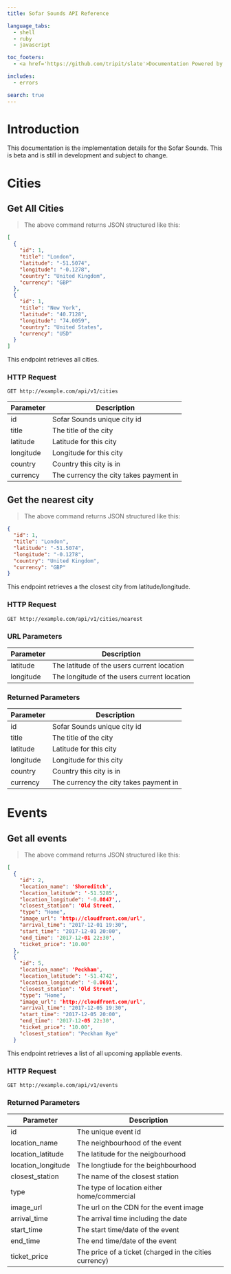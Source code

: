 ```yaml
---
title: Sofar Sounds API Reference

language_tabs:
  - shell
  - ruby
  - javascript

toc_footers:
  - <a href='https://github.com/tripit/slate'>Documentation Powered by Slate</a>

includes:
  - errors

search: true
---
```


# Introduction

This documentation is the implementation details for the Sofar Sounds.  This is beta and is still in development and subject to change.


# Cities

## Get All Cities

> The above command returns JSON structured like this:

```json
[
  {
    "id": 1,
    "title": "London",
    "latitude": "-51.5074",
    "longitude": "-0.1278",
    "country": "United Kingdom",
    "currency": "GBP"
  },
  {
    "id": 1,
    "title": "New York",
    "latitude": "40.7128",
    "longitude": "74.0059",
    "country": "United States",
    "currency": "USD"
  }
]
```

This endpoint retrieves all cities.

### HTTP Request

`GET http://example.com/api/v1/cities`

Parameter | Description
--------- | -----------
id | Sofar Sounds unique city id
title | The title of the city
latitude | Latitude for this city
longitude | Longitude for this city
country | Country this city is in
currency | The currency the city takes payment in

## Get the nearest city

> The above command returns JSON structured like this:

```json
{
  "id": 1,
  "title": "London",
  "latitude": "-51.5074",
  "longitude": "-0.1278",
  "country": "United Kingdom",
  "currency": "GBP"
}
```

This endpoint retrieves a the closest city from latitude/longitude.


### HTTP Request

`GET http://example.com/api/v1/cities/nearest`

### URL Parameters

Parameter | Description
--------- | -----------
latitude | The latitude of the users current location
longitude | The longitude of the users current location

### Returned Parameters

Parameter | Description
--------- | -----------
id | Sofar Sounds unique city id
title | The title of the city
latitude | Latitude for this city
longitude | Longitude for this city
country | Country this city is in
currency | The currency the city takes payment in

# Events

## Get all events

> The above command returns JSON structured like this:

```json
[
  {
    "id": 2,
    "location_name": 'Shoreditch',
    "location_latitude": '-51.5285',
    "location_longitude": '-0.0847',,
    "closest_station": 'Old Street,
    "type": "Home",
    "image_url": 'http://cloudfront.com/url',
    "arrival_time": "2017-12-01 19:30",
    "start_time": "2017-12-01 20:00",
    "end_time": '2017-12-01 22:30',
    "ticket_price": '10.00'
  },
  {
    "id": 5,
    "location_name": 'Peckham',
    "location_latitude": '-51.4742',
    "location_longitude": '-0.0691',
    "closest_station": 'Old Street',
    "type": "Home",
    "image_url": 'http://cloudfront.com/url',
    "arrival_time": "2017-12-05 19:30",
    "start_time": "2017-12-05 20:00",
    "end_time": '2017-12-05 22:30',
    "ticket_price": '10.00',
    "closest_station": "Peckham Rye"
  }
```

This endpoint retrieves a list of all upcoming appliable events.


### HTTP Request

`GET http://example.com/api/v1/events`

### Returned Parameters

Parameter | Description
--------- | -----------
id | The unique event id
location_name | The neighbourhood of the event
location_latitude | The latitude for the neigbourhood
location_longitude | The longtiude for the beighbourhood
closest_station | The name of the closest station
type | The type of location either home/commercial
image_url | The url on the CDN for the event image
arrival_time | The arrival time including the date
start_time | The start time/date of the event
end_time | The end time/date of the event
ticket_price | The price of a ticket (charged in the cities currency)
